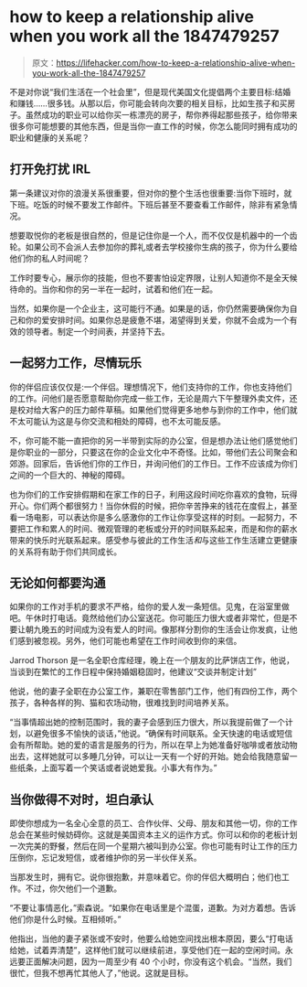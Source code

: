 # how to keep a relationship alive when you work all the 1847479257

> 原文：<https://lifehacker.com/how-to-keep-a-relationship-alive-when-you-work-all-the-1847479257>

不是对你说“我们生活在一个社会里”，但是现代美国文化提倡两个主要目标:结婚和赚钱……很多钱。从那以后，你可能会转向次要的相关目标，比如生孩子和买房子。虽然成功的职业可以给你买一栋漂亮的房子，帮你养得起那些孩子，给你带来很多你可能想要的其他东西，但是当你一直工作的时候，你怎么能同时拥有成功的职业和健康的关系呢？

## **打开免打扰 IRL**

第一条建议对你的浪漫关系很重要，但对你的整个生活也很重要:当你下班时，就下班。吃饭的时候不要发工作邮件。下班后甚至不要查看工作邮件，除非有紧急情况。



想要取悦你的老板是很自然的，但是记住你是一个人，而不仅仅是机器中的一个齿轮。如果公司不会派人去参加你的葬礼或者去学校接你生病的孩子，你为什么要给他们你的私人时间呢？

工作时要专心，展示你的技能，但也不要害怕设定界限，让别人知道你不是全天候待命的。当你和你的另一半在一起时，试着和他们在一起。

当然，如果你是一个企业主，这可能行不通。如果是的话，你仍然需要确保你为自己和你的爱安排时间。如果你总是疲惫不堪，渴望得到关爱，你就不会成为一个有效的领导者。制定一个时间表，并坚持下去。



## **一起努力工作，尽情玩乐**

你的伴侣应该仅仅是:一个伴侣。理想情况下，他们支持你的工作，你也支持他们的工作。问他们是否愿意帮助你完成一些工作，无论是周六下午整理外卖文件，还是校对给大客户的压力邮件草稿。如果他们觉得更多地参与到你的工作中，他们就不太可能认为这是与你交流和相处的障碍，也不太可能反感。

不，你可能不能一直把你的另一半带到实际的办公室，但是想办法让他们感觉他们是你职业的一部分，只要这在你的企业文化中不奇怪。比如，带他们去公司聚会和郊游。回家后，告诉他们你的工作日，并询问他们的工作日。工作不应该成为你们之间的一个巨大的、神秘的障碍。

也为你们的工作安排假期和在家工作的日子，利用这段时间吃你喜欢的食物，玩得开心。你们两个都很努力！当你休假的时候，把你辛苦挣来的钱花在度假上，甚至看一场电影，可以表达你是多么感激你的工作让你享受这样的时刻。一起努力，不要把工作和累人的时间、微观管理的老板或分开的时间联系起来，而是和你的薪水带来的快乐时光联系起来。感受参与彼此的工作生活*和*与这些工作生活建立更健康的关系将有助于你们共同成长。



## **无论如何都要沟通**

如果你的工作对手机的要求不严格，给你的爱人发一条短信。见鬼，在浴室里做吧。午休时打电话。竟然给他们办公室送花。你可能压力很大或者非常忙，但是不要让朝九晚五的时间成为没有爱人的时间。像那样分割你的生活会让你发疯，让他们感到被忽视。另外，他们可能也希望在工作时间收到你的来信。

Jarrod Thorson 是一名全职仓库经理，晚上在一个朋友的比萨饼店工作，他说，当谈到在繁忙的工作日程中保持婚姻稳固时，他建议“交谈并制定计划”

他说，他的妻子全职在办公室工作，兼职在零售部门工作，他们有四份工作，两个孩子，各种各样的狗、猫和农场动物，很难找到时间培养关系。

“当事情超出她的控制范围时，我的妻子会感到压力很大，所以我提前做了一个计划，以避免很多不愉快的谈话，”他说。“确保有时间联系。全天快速的电话或短信会有所帮助。她的爱的语言是服务的行为，所以在早上为她准备好咖啡或者放动物出去，这样她就可以多睡几分钟，可以让一天有一个好的开始。她会给我随意留一些纸条，上面写着一个笑话或者说她爱我。小事大有作为。”



## **当你做得不对时，坦白承认**

即使你想成为一名全心全意的员工、合作伙伴、父母、朋友和其他一切，你的工作总会在某些时候妨碍你。这就是美国资本主义的运作方式。你可以和你的老板计划一次完美的野餐，然后在同一个星期六被叫到办公室。你也可能有时让工作的压力压倒你，忘记发短信，或者维护你的另一半伙伴关系。

当那发生时，拥有它。说你很抱歉，并意味着它。你的伴侣大概明白；他们也工作。不过，你欠他们一个道歉。

“不要让事情恶化，”索森说。“如果你在电话里是个混蛋，道歉。为对方着想。告诉他们你是什么时候。互相倾听。”

他指出，当他的妻子紧张或不安时，他要么给她空间找出根本原因，要么“打电话给她，试着弄清楚”，这样他们就可以继续前进，享受他们在一起的空闲时间。永远要正面解决问题，因为一周至少有 40 个小时，你没有这个机会。“当然，我们很忙，但我不想再忙其他人了，”他说。这就是目标。

